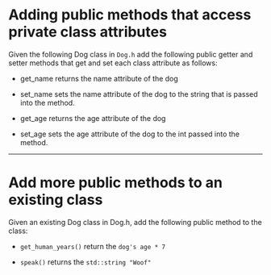# Adding public methods that access private class attributes
Given the following Dog class in `Dog.h` add the following public getter and setter methods that get and set each class attribute as follows:

* get_name returns the name attribute of the dog 

* set_name sets the name attribute of the dog to the string that is passed into the method.

* get_age returns the age attribute of the dog

* set_age sets the age attribute of the dog to the int passed into the method.

-------------------------------


# Add more public methods to an existing class
Given an existing Dog class in Dog.h, add the following public method to the class:

* `get_human_years()` return the `dog's age * 7`

* `speak()`  returns the `std::string "Woof"`

